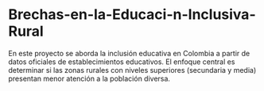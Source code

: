 # Brechas-en-la-Educaci-n-Inclusiva-Rural
En este proyecto se aborda la inclusión educativa en Colombia a partir de datos oficiales de establecimientos educativos. El enfoque central es determinar si las zonas rurales con niveles superiores (secundaria y media) presentan menor atención a la población diversa.
